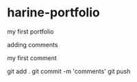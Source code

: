 # harine-portfolio
my first portfolio

adding comments

my first comment

git add .
git commit -m 'comments'
git push
